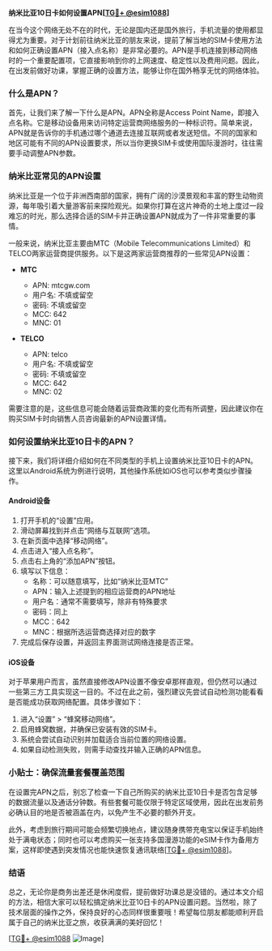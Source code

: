 **纳米比亚10日卡如何设置APN[[TG💪+ @esim1088](https://t.me/s/esim1088)]**

在当今这个网络无处不在的时代，无论是国内还是国外旅行，手机流量的使用都显得尤为重要。对于计划前往纳米比亚的朋友来说，提前了解当地的SIM卡使用方法和如何正确设置APN（接入点名称）是非常必要的。APN是手机连接到移动网络时的一个重要配置项，它直接影响到你的上网速度、稳定性以及费用问题。因此，在出发前做好功课，掌握正确的设置方法，能够让你在国外畅享无忧的网络体验。

### 什么是APN？

首先，让我们来了解一下什么是APN。APN全称是Access Point Name，即接入点名称。它是移动设备用来访问特定运营商网络服务的一种标识符。简单来说，APN就是告诉你的手机通过哪个通道去连接互联网或者发送短信。不同的国家和地区可能有不同的APN设置要求，所以当你更换SIM卡或使用国际漫游时，往往需要手动调整APN参数。

### 纳米比亚常见的APN设置

纳米比亚是一个位于非洲西南部的国家，拥有广阔的沙漠景观和丰富的野生动物资源，每年吸引着大量游客前来探险观光。如果你打算在这片神奇的土地上度过一段难忘的时光，那么选择合适的SIM卡并正确设置APN就成为了一件非常重要的事情。

一般来说，纳米比亚主要由MTC（Mobile Telecommunications Limited）和TELCO两家运营商提供服务。以下是这两家运营商推荐的一些常见APN设置：

- **MTC**
  - APN: mtcgw.com
  - 用户名: 不填或留空
  - 密码: 不填或留空
  - MCC: 642
  - MNC: 01

- **TELCO**
  - APN: telco
  - 用户名: 不填或留空
  - 密码: 不填或留空
  - MCC: 642
  - MNC: 02

需要注意的是，这些信息可能会随着运营商政策的变化而有所调整，因此建议你在购买SIM卡时向销售人员咨询最新的APN设置详情。

### 如何设置纳米比亚10日卡的APN？

接下来，我们将详细介绍如何在不同类型的手机上设置纳米比亚10日卡的APN。这里以Android系统为例进行说明，其他操作系统如iOS也可以参考类似步骤操作。

#### Android设备

1. 打开手机的“设置”应用。
2. 滑动屏幕找到并点击“网络与互联网”选项。
3. 在新页面中选择“移动网络”。
4. 点击进入“接入点名称”。
5. 点击右上角的“添加APN”按钮。
6. 填写以下信息：
   - 名称：可以随意填写，比如“纳米比亚MTC”
   - APN：输入上述提到的相应运营商的APN地址
   - 用户名：通常不需要填写，除非有特殊要求
   - 密码：同上
   - MCC：642
   - MNC：根据所选运营商选择对应的数字
7. 完成后保存设置，并返回主界面测试网络连接是否正常。

#### iOS设备

对于苹果用户而言，虽然直接修改APN设置不像安卓那样直观，但仍然可以通过一些第三方工具实现这一目的。不过在此之前，强烈建议先尝试自动检测功能看看是否能成功获取网络配置。具体步骤如下：

1. 进入“设置” > “蜂窝移动网络”。
2. 启用蜂窝数据，并确保已安装有效的SIM卡。
3. 系统会尝试自动识别并加载适合当前位置的网络设置。
4. 如果自动检测失败，则需手动查找并输入正确的APN信息。

### 小贴士：确保流量套餐覆盖范围

在设置完APN之后，别忘了检查一下自己所购买的纳米比亚10日卡是否包含足够的数据流量以及通话分钟数。有些套餐可能仅限于特定区域使用，因此在出发前务必确认目的地是否被涵盖在内，以免产生不必要的额外开支。

此外，考虑到旅行期间可能会频繁切换地点，建议随身携带充电宝以保证手机始终处于满电状态；同时也可以考虑购买一张支持多国漫游功能的eSIM卡作为备用方案，这样即使遇到突发情况也能快速恢复通讯联络[[TG💪+ @esim1088](https://t.me/s/esim1088)]。

### 结语

总之，无论你是商务出差还是休闲度假，提前做好功课总是没错的。通过本文介绍的方法，相信大家可以轻松搞定纳米比亚10日卡的APN设置问题。当然啦，除了技术层面的操作之外，保持良好的心态同样很重要哦！希望每位朋友都能顺利开启属于自己的纳米比亚之旅，收获满满的美好回忆！

[[TG💪+ @esim1088](https://t.me/s/esim1088) ![Image](https://i.postimg.cc/4NQfJmqS/Snipaste-2025-05-13-00-14-12.png)]